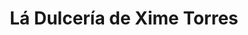 ---
title: "Lá Dulcería de Xime Torres"
url: /montevideo/la-dulceria-de-xime-torres/
shop: Süßwaren
---